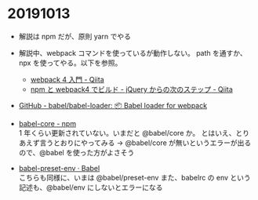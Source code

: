 # 20191013

- 解説は npm だが、原則 yarn でやる

- 解説中、webpack コマンドを使っているが動作しない。
  path を通すか、npx を使ってやる。以下を参照。

  - [webpack 4 入門 - Qiita](https://qiita.com/soarflat/items/28bf799f7e0335b68186#webpack%E3%81%AE%E3%83%AD%E3%83%BC%E3%82%AB%E3%83%AB%E3%82%A4%E3%83%B3%E3%82%B9%E3%83%88%E3%83%BC%E3%83%AB)
  - [npm と webpack4 でビルド - jQuery からの次のステップ - Qiita](https://qiita.com/civic/items/82c0184bcadc50965f91)

- [GitHub - babel/babel-loader: 📦 Babel loader for webpack](https://github.com/babel/babel-loader)

- [babel-core - npm](https://www.npmjs.com/package/babel-core)  
  1 年くらい更新されていない。いまだと @babel/core か。
  とはいえ、とりあえず言うとおりにやってみる
  → @babel/core が無いというエラーが出るので、@babel を使った方がよさそう

- [babel-preset-env · Babel](https://babeljs.io/docs/en/6.26.3/babel-preset-env)  
  こちらも同様に、いまは @babel/preset-env
  また、babelrc の env という記述も、@babel/env にしないとエラーになる
